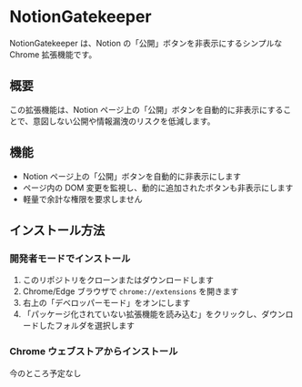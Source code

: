 # NotionGatekeeper

NotionGatekeeper は、Notion の「公開」ボタンを非表示にするシンプルな Chrome 拡張機能です。

## 概要

この拡張機能は、Notion ページ上の「公開」ボタンを自動的に非表示にすることで、意図しない公開や情報漏洩のリスクを低減します。

## 機能

- Notion ページ上の「公開」ボタンを自動的に非表示にします
- ページ内の DOM 変更を監視し、動的に追加されたボタンも非表示にします
- 軽量で余計な権限を要求しません

## インストール方法


### 開発者モードでインストール

1. このリポジトリをクローンまたはダウンロードします
2. Chrome/Edge ブラウザで `chrome://extensions` を開きます
3. 右上の「デベロッパーモード」をオンにします
4. 「パッケージ化されていない拡張機能を読み込む」をクリックし、ダウンロードしたフォルダを選択します

### Chrome ウェブストアからインストール

今のところ予定なし
